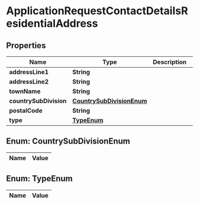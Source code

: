 

# ApplicationRequestContactDetailsResidentialAddress

## Properties

Name | Type | Description | Notes
------------ | ------------- | ------------- | -------------
**addressLine1** | **String** |  | 
**addressLine2** | **String** |  |  [optional]
**townName** | **String** |  | 
**countrySubDivision** | [**CountrySubDivisionEnum**](#CountrySubDivisionEnum) |  | 
**postalCode** | **String** |  | 
**type** | [**TypeEnum**](#TypeEnum) |  |  [optional]


## Enum: CountrySubDivisionEnum

Name | Value
---- | -----


## Enum: TypeEnum

Name | Value
---- | -----




